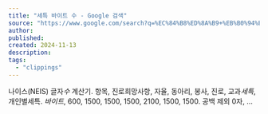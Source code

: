 ```yaml
---
title: "세특 바이트 수 - Google 검색"
source: "https://www.google.com/search?q=%EC%84%B8%ED%8A%B9+%EB%B0%94%EC%9D%B4%ED%8A%B8+%EC%88%98&oq=%EC%84%B8%ED%8A%B9+%EB%B0%94%EC%9D%B4%ED%8A%B8+%EC%88%98&gs_lcrp=EgRlZGdlKgYIABBFGDkyBggAEEUYOTIHCAEQABiABDIHCAIQABiABDIGCAMQABgeMgYIBBAAGB4yBggFEAAYHjIICAYQABgFGB4yCAgHEAAYBRgeMggICBAAGAUYHtIBCDE5MTZqMGoxqAIAsAIA&sourceid=chrome&ie=UTF-8"
author:
published:
created: 2024-11-13
description:
tags:
  - "clippings"
---
```

나이스(NEIS) 글자*수* 계산기. 항목, 진로희망사항, 자율, 동아리, 봉사, 진로, 교과*세특*, 개인별세특. *바이트*, 600, 1500, 1500, 1500, 2100, 1500, 1500. 공백 제외 0자, ...